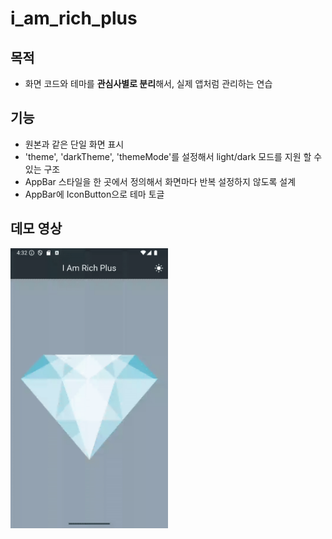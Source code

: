 # i_am_rich_plus

## 목적
- 화면 코드와 테마를 **관심사별로 분리**해서, 실제 앱처럼 관리하는 연습

## 기능
- 원본과 같은 단일 화면 표시
- 'theme', 'darkTheme', 'themeMode'를 설정해서 light/dark 모드를 지원 할 수 있는 구조
- AppBar 스타일을 한 곳에서 정의해서 화면마다 반복 설정하지 않도록 설계
- AppBar에 IconButton으로 테마 토글 

## 데모 영상

<img src="./screenshots/i_am_rich_plus_demo.gif" width="50%" height="50%" />
